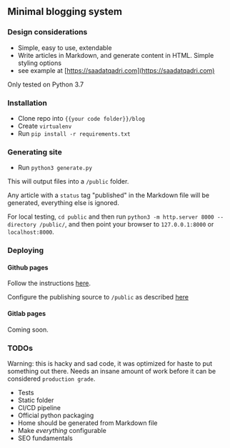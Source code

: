 ## Minimal blogging system

### Design considerations

- Simple, easy to use, extendable
- Write articles in Markdown, and generate content in HTML. Simple styling options
- see example at [https://saadatqadri.com](https://saadatqadri.com)

Only tested on Python 3.7

### Installation

- Clone repo into `{{your code folder}}/blog`
- Create `virtualenv`
- Run `pip install -r requirements.txt`

### Generating site

- Run `python3 generate.py`

This will output files into a `/public` folder.

Any article with a `status` tag "published" in the Markdown file will be generated, everything else is ignored.

For local testing, `cd public` and then run `python3 -m http.server 8000 --directory /public/`, and then point your browser to `127.0.0.1:8000` or `localhost:8000`.

### Deploying 

#### Github pages

Follow the instructions [here](https://help.github.com/en/github/working-with-github-pages/getting-started-with-github-pages).

Configure the publishing source to `/public` as described [here](https://help.github.com/en/github/working-with-github-pages/configuring-a-publishing-source-for-your-github-pages-site) 

#### Gitlab pages

Coming soon.


### TODOs

Warning: this is hacky and sad code, it was optimized for haste to put something out there. Needs an insane amount of work before it can be considered `production grade`.

- Tests
- Static folder
- CI/CD pipeline
- Official python packaging
- Home should be generated from Markdown file
- Make *everything* configurable
- SEO fundamentals


